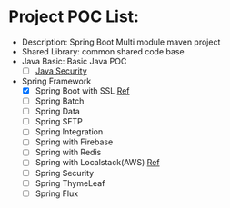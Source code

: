 # Project POC List:
- Description: Spring Boot Multi module maven project 
- Shared Library: common shared code base 
- Java Basic: Basic Java POC
  - [ ] [Java Security](https://github.com/mnhmilu/poc/tree/master/JavaSecurity#readme)
- Spring Framework
  - [X] Spring Boot with SSL [Ref](https://github.com/mnhmilu/poc-java/tree/master/SpringBootSSL#step-1-pre-pare-backend)
  - [ ] Spring Batch
  - [ ] Spring Data
  - [ ] Spring SFTP
  - [ ] Spring Integration
  - [ ] Spring with Firebase
  - [ ] Spring with Redis
  - [ ] Spring with Localstack(AWS) [Ref](https://github.com/mnhmilu/poc-java/tree/master/SpringBootLocalstack#poc-list)
  - [ ] Spring Security 
  - [ ] Spring ThymeLeaf
  - [ ] Spring Flux
